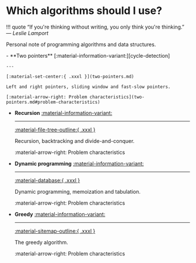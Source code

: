 # Which algorithms should I use?

!!! quote
    &ldquo;If you're thinking without writing, you only think you're
    thinking.&rdquo;
    &mdash; *Leslie Lamport*

Personal note of programming algorithms and data structures.

<div class="grid cards" markdown>
-   **Two pointers** [:material-information-variant:][cycle-detection]

    ---

    [:material-set-center:{ .xxxl }](two-pointers.md)

    Left and right pointers, sliding window and fast-slow pointers.

    [:material-arrow-right: Problem characteristics](two-pointers.md#problem-characteristics)

-   **Recursion** [:material-information-variant:][recursion]

    ---

    [:material-file-tree-outline:{ .xxxl }](recursion.md)

    Recursion, backtracking and divide-and-conquer.

    :material-arrow-right: Problem characteristics

-   **Dynamic programming** [:material-information-variant:][dynamic-programming]

    ---

    [:material-database:{ .xxxl }](dynamic-programming.md)

    Dynamic programming, memoization and tabulation.

    :material-arrow-right: Problem characteristics

-   **Greedy** [:material-information-variant:][greedy]

    ---

    [:material-sitemap-outline:{ .xxxl }](greedy.md)

    The greedy algorithm.

    :material-arrow-right: Problem characteristics
</div>

[cycle-detection]: https://en.wikipedia.org/wiki/Cycle_detection "Wikipedia: Cycle detection"
[dynamic-programming]: https://en.wikipedia.org/wiki/Dynamic_programming "Wikipedia: Dynamic programming"
[recursion]: https://en.wikipedia.org/wiki/Recursion "Wikipedia: Recursion"
[greedy]: https://en.wikipedia.org/wiki/Greedy_algorithm "Wikipedia: Greedy algorithm"
